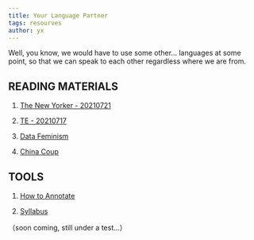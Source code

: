 ```yaml
---
title: Your Language Partner
tags: resourves
author: yx
---
```


Well, you know, we would have to use some other... languages at some point, so that we can speak to each other regardless where we are from. 

<!--more-->

## READING MATERIALS

1. [The New Yorker - 20210721](https://yxiao-qwq.github.io/files/TheNewYorker-21.07.2021.pdf)

2. [TE - 20210717](https://yxiao-qwq.github.io/files/TE-2021-07-17-PDF.pdf)

3. [Data Feminism](https://yxiao-qwq.github.io/files/DataFeminism.pdf)

4. [China Coup](https://yxiao-qwq.github.io/files/ChinaCoup_TheGreatLeapToFreedom-RogerGarside.pdf)

## TOOLS

1. [How to Annotate](https://yxiao-qwq.github.io/files/Annotate.pdf)

2. [Syllabus](https://yxiao-qwq.github.io/files/TempSyllabus.pdf)

（soon coming, still under a test...）